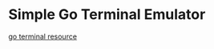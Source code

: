 # Simple Go Terminal Emulator

[go terminal resource](https://ishuah.com/2021/03/10/build-a-terminal-emulator-in-100-lines-of-go/)
